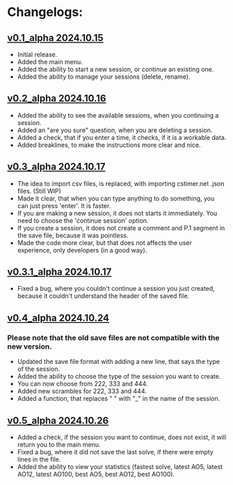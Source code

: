 # Changelogs:

## [v0.1_alpha 2024.10.15](https://github.com/synexcoder01/synex_cubing_tools/releases/tag/v0.1_alpha)
- Initial release.
- Added the main menu.
- Added the ability to start a new session, or continue an existing one.
- Added the ability to manage your sessions (delete, rename).

## [v0.2_alpha 2024.10.16](https://github.com/synexcoder01/synex_cubing_tools/releases/tag/v0.2_alpha)
- Added the ability to see the available sessions, when you continuing a session.
- Added an "are you sure" question, when you are deleting a session.
- Added a check, that if you enter a time, it checks, if it is a workable data.
- Added breaklines, to make the instructions more clear and nice.

## [v0.3_alpha 2024.10.17](https://github.com/synexcoder01/synex_cubing_tools/releases/tag/v0.3_alpha)
- The idea to import csv files, is replaced, with importing cstimer.net .json files. (Still WIP)
- Made it clear, that when you can type anything to do something, you can just press 'enter'. It is faster.
- If you are making a new session, it does not starts it immediately. You need to choose the 'continue session' option.
- If you create a session, it does not create a comment and P.1 segment in the save file, because it was pointless.
- Made the code more clear, but that does not affects the user experience, only developers (in a good way).

## [v0.3.1_alpha 2024.10.17](https://github.com/synexcoder01/synex_cubing_tools/releases/tag/v0.3.1_alpha)
- Fixed a bug, where you couldn't continue a session you just created, because it couldn't understand the header of the saved file.

## [v0.4_alpha 2024.10.24](https://github.com/synexcoder01/synex_cubing_tools/releases/tag/v0.4_alpha)
### Please note that the old save files are not compatible with the new version.
- Updated the save file format with adding a new line, that says the type of the session.
- Added the ability to choose the type of the session you want to create.
- You can now choose from 222, 333 and 444.
- Added new scrambles for 222, 333 and 444.
- Added a function, that replaces " " with "_" in the name of the session.

## [v0.5_alpha 2024.10.26](https://github.com/synexcoder01/synex_cubing_tools/releases/tag/v0.5_alpha)
- Added a check, if the session you want to continue, does not exist, it will return you to the main menu.
- Fixed a bug, where it did not save the last solve, if there were empty lines in the file.
- Added the ability to view your statistics (fastest solve, latest AO5, latest AO12, latest AO100, best AO5, best AO12, best AO100).
